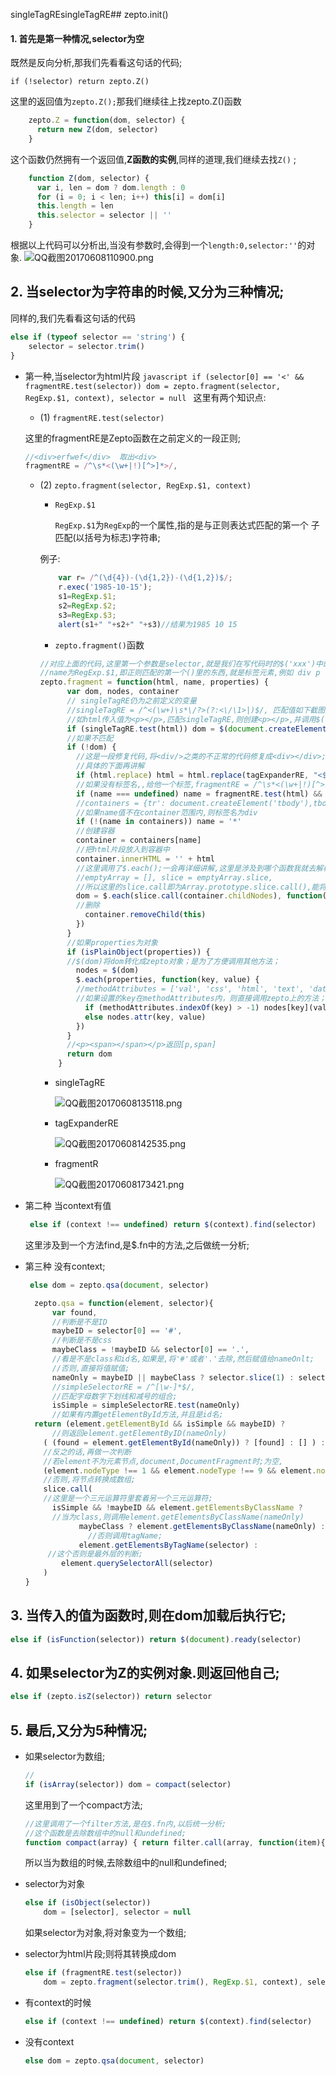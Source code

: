 singleTagREsingleTagRE## zepto.init()
#### 1.  首先是第一种情况,selector为空

既然是反向分析,那我们先看看这句话的代码;

`if (!selector) return zepto.Z()`
    
 这里的返回值为`zepto.Z();`那我们继续往上找zepto.Z()函数

```javascript
    zepto.Z = function(dom, selector) {
      return new Z(dom, selector)
    }
```
这个函数仍然拥有一个返回值,**Z函数的实例**,同样的道理,我们继续去找`Z()` ;   

```javascript
    function Z(dom, selector) {
      var i, len = dom ? dom.length : 0
      for (i = 0; i < len; i++) this[i] = dom[i]
      this.length = len
      this.selector = selector || ''
    }
```
根据以上代码可以分析出,当没有参数时,会得到一个`length:0,selector:''`的对象.
![QQ截图20170608110900.png](http://upload-images.jianshu.io/upload_images/1909602-a7394f13b43e4fb3.png?imageMogr2/auto-orient/strip%7CimageView2/2/w/1240)

## 2.  当selector为字符串的时候,又分为三种情况;
同样的,我们先看看这句话的代码
    
```javascript
else if (typeof selector == 'string') {
    selector = selector.trim()
}
```
  *  第一种,当selector为html片段
    ```javascript
    if (selector[0] == '<' && fragmentRE.test(selector))
          dom = zepto.fragment(selector, RegExp.$1, context), selector = null
    ```
这里有两个知识点:  

		*  (1) `fragmentRE.test(selector)`  

		这里的fragmentRE是Zepto函数在之前定义的一段正则;  

        ```javascript
        //<div>erfwef</div>  取出<div>
        fragmentRE = /^\s*<(\w+|!)[^>]*>/,
        ```

		* (2) `zepto.fragment(selector, RegExp.$1, context)`  

			*  `RegExp.$1`  
		
     			`RegExp.$1`为`RegExp`的一个属性,指的是与正则表达式匹配的第一个 子匹配(以括号为标志)字符串;  
            
     		例子:  

            ```javascript
                var r= /^(\d{4})-(\d{1,2})-(\d{1,2})$/;
                r.exec('1985-10-15');
                s1=RegExp.$1;
                s2=RegExp.$2;
                s3=RegExp.$3;
                alert(s1+" "+s2+" "+s3)//结果为1985 10 15
            ```
            * `zepto.fragment()`函数

            ```javascript
            //对应上面的代码,这里第一个参数是selector,就是我们在写代码时的$('xxx')中的xxx,
            //name为RegExp.$1,即正则匹配的第一个()里的东西,就是标签元素,例如 div p  h1等
            zepto.fragment = function(html, name, properties) {
                  var dom, nodes, container
                  // singleTagRE仍为之前定义的变量
                  //singleTagRE = /^<(\w+)\s*\/?>(?:<\/\1>|)$/, 匹配值如下截图
                  //如html传入值为<p></p>,匹配singleTagRE,则创建<p></p>,并调用$('<p></p>')
                  if (singleTagRE.test(html)) dom = $(document.createElement(RegExp.$1))
                  //如果不匹配
                  if (!dom) {
                    //这是一段修复代码,将<div/>之类的不正常的代码修复成<div></div>;
                    //具体的下面再讲解
                    if (html.replace) html = html.replace(tagExpanderRE, "<$1></$2>")
                    //如果没有标签名,,给他一个标签,fragmentRE = /^\s*<(\w+|!)[^>]*>/,
                    if (name === undefined) name = fragmentRE.test(html) && RegExp.$1
                    //containers = {tr': document.createElement('tbody'),tbody': table, 'thead': table, 'tfoot': table,td': tableRow, 'th': tableRow,'*': document.createElement('div')},
                    //如果name值不在container范围内,则标签名为div
                    if (!(name in containers)) name = '*'
                    //创建容器
                    container = containers[name]
                    //把html片段放入到容器中
                    container.innerHTML = '' + html
                    //这里调用了$.each();一会再详细讲解,这里是涉及到哪个函数我就去解析哪个函数
                    //emptyArray = [], slice = emptyArray.slice,
                    //所以这里的slice.call即为Array.prototype.slice.call(),能将具有length属性的对象转成数组;
                    dom = $.each(slice.call(container.childNodes), function(){
                    //删除
                      container.removeChild(this)
                    })
                  }
                  //如果properties为对象
                  if (isPlainObject(properties)) {
                  //$(dom)将dom转化成zepto对象；是为了方便调用其他方法；
                    nodes = $(dom)
                    $.each(properties, function(key, value) {
                    //methodAttributes = ['val', 'css', 'html', 'text', 'data', 'width', 'height', 'offset'],
                    //如果设置的key在methodAttributes内，则直接调用zepto上的方法；
                      if (methodAttributes.indexOf(key) > -1) nodes[key](value)
                      else nodes.attr(key, value)
                    })
                  }
                  //<p><span></span></p>返回[p,span]
                  return dom
        		}
            ```  
          *  singleTagRE  
         
				![QQ截图20170608135118.png](http://upload-images.jianshu.io/upload_images/1909602-9b1238722c96a596.png?imageMogr2/auto-orient/strip%7CimageView2/2/w/1240)
          * tagExpanderRE  

 			![QQ截图20170608142535.png](http://upload-images.jianshu.io/upload_images/1909602-046f51adf996d191.png?imageMogr2/auto-orient/strip%7CimageView2/2/w/1240)
          * fragmentR  

          	![QQ截图20170608173421.png](http://upload-images.jianshu.io/upload_images/1909602-0b7fd77e150953ef.png?imageMogr2/auto-orient/strip%7CimageView2/2/w/1240)

*  第二种 当context有值
    ```javascript
     else if (context !== undefined) return $(context).find(selector)
    ```
    这里涉及到一个方法find,是$.fn中的方法,之后做统一分析;
    
*  第三种 没有context;
    ```javascript
     else dom = zepto.qsa(document, selector)
    ```
      ```javascript
    	zepto.qsa = function(element, selector){
        	var found,
            //判断是不是ID
            maybeID = selector[0] == '#',
            //判断是不是css
            maybeClass = !maybeID && selector[0] == '.',
            //看是不是class和id名,如果是,将'#'或者'.'去除,然后赋值给nameOnlt;
            //否则,直接将值赋值;
            nameOnly = maybeID || maybeClass ? selector.slice(1) : selector,
            //simpleSelectorRE = /^[\w-]*$/,
            //匹配字母数字下划线和减号的组合;
            isSimple = simpleSelectorRE.test(nameOnly)
            //如果有内置getElementById方法,并且是id名;
        return (element.getElementById && isSimple && maybeID) ?
        	//则返回element.getElementByID(nameOnly)
          ( (found = element.getElementById(nameOnly)) ? [found] : [] ) :
          //反之的话,再做一次判断
          //若element不为元素节点,document,DocumentFragment时;为空,
          (element.nodeType !== 1 && element.nodeType !== 9 && element.nodeType !== 11) ? [] :
          //否则,将节点转换成数组;
          slice.call(
          //这里是一个三元运算符里套着另一个三元运算符;
            isSimple && !maybeID && element.getElementsByClassName ?
            //当为class,则调用element.getElementsByClassName(nameOnly) 
                  maybeClass ? element.getElementsByClassName(nameOnly) :
                    //否则调用tagName;
                  element.getElementsByTagName(selector) :
           //这个否则是最外层的判断;
              element.querySelectorAll(selector)
          )
      }
      ```

## 3. 当传入的值为函数时,则在dom加载后执行它;
```javascript
else if (isFunction(selector)) return $(document).ready(selector)
```
## 4. 如果selector为Z的实例对象.则返回他自己;
```javascript
else if (zepto.isZ(selector)) return selector
```
##  5. 最后,又分为5种情况;
* 如果selector为数组;
	```javascript
    //
    if (isArray(selector)) dom = compact(selector)
    ```
    这里用到了一个compact方法;
    ```javascript
    //这里调用了一个filter方法,是在$.fn内,以后统一分析;
    //这个函数是去除数组中的null和undefined;
    function compact(array) { return filter.call(array, function(item){ return item != null }) }
    ```
    所以当为数组的时候,去除数组中的null和undefined;
    
* selector为对象
    ```javascript
    else if (isObject(selector))
        dom = [selector], selector = null
    ```
    如果selector为对象,将对象变为一个数组;
* selector为html片段;则将其转换成dom
    ```javascript
    else if (fragmentRE.test(selector))
        dom = zepto.fragment(selector.trim(), RegExp.$1, context), selector = null
    ```
*  有context的时候
    ```javascript
    else if (context !== undefined) return $(context).find(selector)
    ```
* 没有context
    ```javascript
    else dom = zepto.qsa(document, selector)
    ```